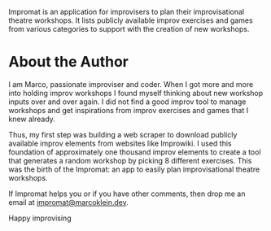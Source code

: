 Impromat is an application for improvisers to plan their
improvisational theatre workshops. It lists publicly available improv exercises and games from various categories to support with the creation of new workshops.

# About the Author

I am Marco, passionate improviser and coder. When I got more and more into holding improv workshops I found myself thinking about new workshop inputs over and over again. I did not find a good improv tool to manage workshops and get inspirations from improv exercises and games that I knew already.

Thus, my first step was building a web scraper to download publicly available improv elements from websites like Improwiki. I used this foundation of approximately one thousand improv elements to create a tool that generates a random workshop by picking 8 different exercises. This was the birth of the Impromat: an app to easily plan improvisational theatre workshops.

If Impromat helps you or if you have other comments, then drop me an email at [impromat@marcoklein.dev](mailto:impromat@marcoklein.dev).

Happy improvising
